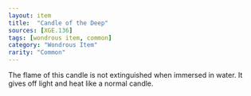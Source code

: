```yaml
---
layout: item
title:  "Candle of the Deep"
sources: [XGE.136]
tags: [wondrous item, common]
category: "Wondrous Item"
rarity: "Common"
---
```


The flame of this candle is not extinguished when immersed in water. It gives off light and heat like a normal candle.